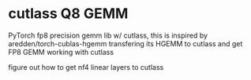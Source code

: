 # cutlass Q8 GEMM
PyTorch fp8 precision gemm lib w/ cutlass, this is inspired by aredden/torch-cublas-hgemm transfering its HGEMM to cutlass and get FP8 GEMM working with cutlass

figure out how to get nf4 linear layers to cutlass 
